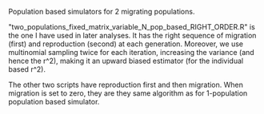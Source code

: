 Population based simulators for 2 migrating populations.

"two_populations_fixed_matrix_variable_N_pop_based_RIGHT_ORDER.R" is the one I have used in later analyses.
It has the right sequence of migration (first) and reproduction (second) at each generation. Moreover, we use multinomial sampling twice for each iteration, increasing the variance (and hence the r^2), making it an upward biased estimator (for the individual based r^2).

The other two scripts have reproduction first and then migration. When migration is set to zero, they are they same algorithm as for 1-population population based simulator.
